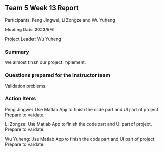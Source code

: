 ## Team 5 Week 13 Report

Participants: Peng Jingwei, Li Zongze and Wu Yuheng  

Meeting Date: 2023/5/6

Project Leader:  Wu Yuheng

### Summary

We almost finish our project implement.

### Questions prepared for the instructor team

Validation problems.

### Action Items

Peng Jingwei: Use Matlab App to finish the code part and UI part of project. Prepare to validate.

Li Zongze: Use Matlab App to finish the code part and UI part of project. Prepare to validate.

Wu Yuheng: Use Matlab App to finish the code part and UI part of project. Prepare to validate.